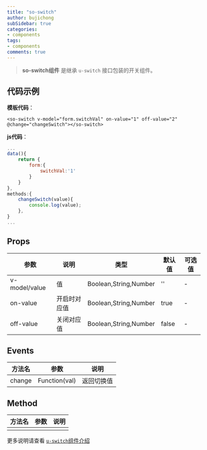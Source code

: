```yaml
---
title: "so-switch"
author: bujichong
subSidebar: true
categories:
- components
tags:
- components
comments: true
---
```


>**so-switch组件** 是继承 `u-switch` 接口包装的开关组件。

## 代码示例

**模板代码**：

```vue
<so-switch v-model="form.switchVal" on-value="1" off-value="2" @change="changeSwitch"></so-switch>
```

**js代码**：

```javascript
...
data(){
    return {
        form:{
            switchVal:'1'
        }
    }
},
methods:{
    changeSwitch(value){
        console.log(value);
    },
}
...
```

## Props

| 参数          | 说明         | 类型                  | 默认值 | 可选值 |
| ------------- | ------------ | --------------------- | ------ | ------ |
| v-model/value | 值           | Boolean,String,Number | ''     | -      |
| on-value      | 开启时对应值 | Boolean,String,Number | true   | -      |
| off-value     | 关闭对应值   | Boolean,String,Number | false  | -      |

## Events

| 方法名 | 参数          | 说明       |
| ------ | ------------- | ---------- |
| change | Function(val) | 返回切换值 |



## Method

| 方法名 | 参数 | 说明 |
| ------ | ---- | ---- |
|        |      |      |

更多说明请查看  [`u-switch`组件介绍](https://www.uviewui.com/components/switch.html)